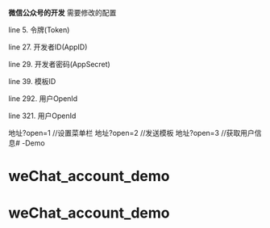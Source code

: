 **微信公众号的开发**
需要修改的配置

line 5.  令牌(Token)

line 27.    开发者ID(AppID)

line 29.    开发者密码(AppSecret)

line 39.    模板ID

line 292.   用户OpenId

line 321.   用户OpenId

地址?open=1 //设置菜单栏
地址?open=2 //发送模板
地址?open=3 //获取用户信息# -Demo
# weChat_account_demo
# weChat_account_demo
